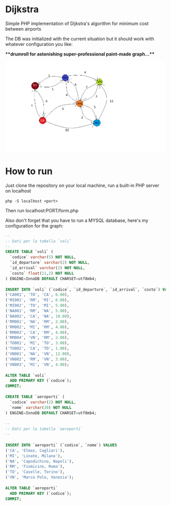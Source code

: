 # Dijkstra
Simple PHP implementation of Dijkstra's algorithm for minimum cost between airports

The DB was initialized with the current situation but it should work with whatever configuration you like:

**\*\*drumroll for astonishing super-professional paint-made graph...\*\***

![alt text](https://github.com/ChrisFederico/dijkstra/blob/master/img/dijkstra_example.png)

# **How to run**
Just clone the repository on your local machine, run a built-in PHP server on localhost

```php -S localhost <port>```

Then run localhost:PORT/form.php

Also don't forget that you have to run a MYSQL database, here's my configuration for the graph:
```sql
--
-- Dati per la tabella `voli`
--
CREATE TABLE `voli` (
  `codice` varchar(5) NOT NULL,
  `id_departure` varchar(2) NOT NULL,
  `id_arrival` varchar(2) NOT NULL,
  `costo` float(11,2) NOT NULL
) ENGINE=InnoDB DEFAULT CHARSET=utf8mb4;

INSERT INTO `voli` (`codice`, `id_departure`, `id_arrival`, `costo`) VALUES
('CA001', 'TO', 'CA', 6.00),
('MI001', 'RM', 'MI', 6.00),
('MI002', 'TO', 'MI', 5.00),
('NA001', 'RM', 'NA', 5.00),
('NA002', 'CA', 'NA', 10.00),
('RM001', 'NA', 'RM', 2.00),
('RM002', 'MI', 'RM', 4.00),
('RM003', 'CA', 'RM', 4.00),
('RM004', 'VN', 'RM', 2.00),
('TO001', 'MI', 'TO', 3.00),
('TO002', 'CA', 'TO', 1.00),
('VN001', 'NA', 'VN', 12.00),
('VN002', 'RM', 'VN', 3.00),
('VN003', 'MI', 'VN', 4.00);

ALTER TABLE `voli`
  ADD PRIMARY KEY (`codice`);
COMMIT;

CREATE TABLE `aeroporti` (
  `codice` varchar(2) NOT NULL,
  `nome` varchar(30) NOT NULL
) ENGINE=InnoDB DEFAULT CHARSET=utf8mb4;

--
-- Dati per la tabella `aeroporti`
--

INSERT INTO `aeroporti` (`codice`, `nome`) VALUES
('CA', 'Elmas, Cagliari'),
('MI', 'Linate, Milano'),
('NA', 'Capodichino, Napoli'),
('RM', 'Fiumicino, Roma'),
('TO', 'Caselle, Torino'),
('VN', 'Marco Polo, Venezia');

ALTER TABLE `aeroporti`
  ADD PRIMARY KEY (`codice`);
COMMIT;
